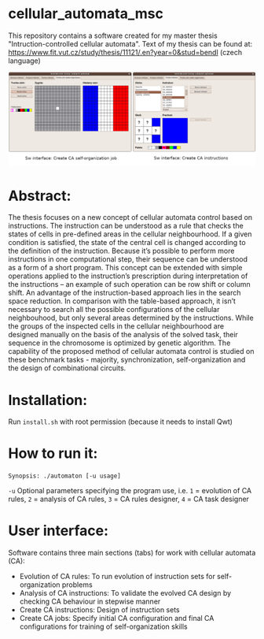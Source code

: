 # cellular_automata_msc
This repository contains a software created for my master thesis "Intruction-controlled cellular automata". Text of my thesis can be found at:
https://www.fit.vut.cz/study/thesis/11121/.en?year=0&stud=bendl (czech language)

![GUI](https://github.com/xbendl/cellular_automata_msc/blob/main/fig.png)

Abstract:
==========
The thesis focuses on a new concept of cellular automata control based on instructions. The instruction can be understood as a rule that checks the states of cells in pre-defined areas in the cellular neighbourhood. If a given condition is satisfied, the state of the central cell is changed according to the definition of the instruction. Because it’s possible to perform more instructions in one computational step, their sequence can be understood as a form of a short program. This concept can be extended with simple operations applied to the instruction’s prescription during interpretation of the instructions – an example of such operation can be row shift or column shift. An advantage of the instruction-based approach lies in the search space reduction. In comparison with the table-based approach, it isn’t necessary to search all the possible configurations of the cellular neighbouhood, but only several areas determined by the instructions. While the groups of the inspected cells in the cellular neighbourhood are designed manually on the basis of the analysis of the solved task, their sequence in the chromosome is optimized by genetic algorithm. The capability of the proposed method of cellular automata control is studied on these benchmark tasks - majority, synchronization, self-organization and the design of combinational circuits.

Installation:
============
Run `install.sh` with root permission (because it needs to install Qwt)

How to run it:
=============
```Synopsis: ./automaton [-u usage]```

`-u` Optional parameters specifying the program use, i.e. `1` = evolution of CA rules, `2` = analysis of CA rules,
   `3` = CA rules designer, `4` = CA task designer

User interface:
===============
Software contains three main sections (tabs) for work with cellular automata (CA):
- Evolution of CA rules: To run evolution of instruction sets for self-organization problems
- Analysis of CA instructions: To validate the evolved CA design by checking CA behaviour in stepwise manner
- Create CA instructions: Design of instruction sets
- Create CA jobs: Specify initial CA configuration and final CA configurations for training of self-organization skills 
